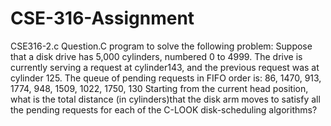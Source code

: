 # CSE-316-Assignment
CSE316-2.c
Question.C program to solve the following problem: Suppose that a disk drive has 5,000 cylinders, numbered 0 to 4999. The drive is currently serving a request at cylinder143, and the previous request was at cylinder 125. The queue of pending requests in FIFO order is: 86, 1470, 913, 1774, 948, 1509, 1022, 1750, 130 Starting from the current head position, what is the total distance (in cylinders)that the disk arm moves to satisfy all the pending requests for each of the C-LOOK disk-scheduling algorithms?
